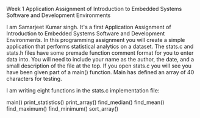 Week 1 Application Assignment of Introduction to Embedded Systems Software and Development Environments

I am Samarjeet Kumar singh. It's a first Application Assignment of Introduction to Embedded Systems Software and Development Environments.
In this programming assignment you will create a simple application that performs statistical analytics on a dataset.
The stats.c and stats.h files  have some premade function comment format for you to enter data into. You will need to include your name as the author, 
the date, and a small description of the file at the top. If you open stats.c  you will see you have been given part of a main() function. 
Main has defined an array of 40 characters for testing.

I am writing eight functions in the stats.c implementation file:

main()
print_statistics() 
print_array()
find_median()
find_mean()
find_maximum() 
find_minimum()
sort_array() 
